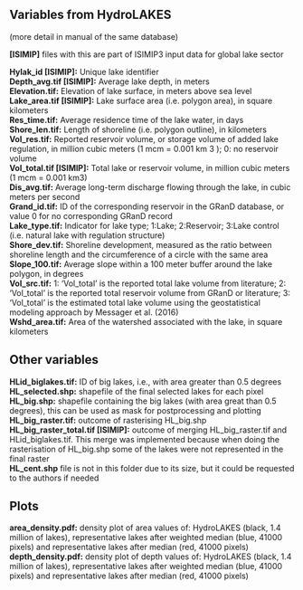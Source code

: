 ## Variables from HydroLAKES <br />
(more detail in manual of the same database)<br />

**[ISIMIP]** files with this are part of ISIMIP3 input data for global lake sector<br />

**Hylak_id [ISIMIP]:** Unique lake identifier<br />
**Depth_avg.tif [ISIMIP]:**  Average lake depth, in meters<br />
**Elevation.tif:** Elevation of lake surface, in meters above sea level<br />
**Lake_area.tif [ISIMIP]:** Lake surface area (i.e. polygon area), in square kilometers<br />
**Res_time.tif:** Average residence time of the lake water, in days<br />
**Shore_len.tif:** Length of shoreline (i.e. polygon outline), in kilometers<br />
**Vol_res.tif:** Reported reservoir volume, or storage volume of added lake regulation, in million cubic meters (1 mcm = 0.001 km 3 ); 0: no reservoir volume<br />
**Vol_total.tif [ISIMIP]:** Total lake or reservoir volume, in million cubic meters (1 mcm = 0.001 km3)<br />
**Dis_avg.tif:** Average long-term discharge flowing through the lake, in cubic meters per second<br />
**Grand_id.tif:** ID of the corresponding reservoir in the GRanD database, or value 0 for no corresponding GRanD record<br />
**Lake_type.tif:** Indicator for lake type; 1:Lake; 2:Reservoir; 3:Lake control (i.e. natural lake with regulation structure)<br />
**Shore_dev.tif:** Shoreline development, measured as the ratio between shoreline length and the circumference of a circle with the same area<br />
**Slope_100.tif:** Average slope within a 100 meter buffer around the lake polygon, in degrees<br />
**Vol_src.tif:** 1: ‘Vol_total’ is the reported total lake volume from literature; 2: ‘Vol_total’ is the reported total reservoir volume from GRanD or literature; 3: ‘Vol_total’ is the estimated total lake volume using the geostatistical modeling approach by Messager et al. (2016)<br />
**Wshd_area.tif:** Area of the watershed associated with the lake, in square kilometers<br />

## Other variables<br />
**HLid_biglakes.tif:** ID of big lakes, i.e., with area greater than 0.5 degrees <br />
**HL_selected.shp:** shapefile of the final selected lakes for each pixel<br />
**HL_big.shp:** shapefile containing the big lakes (with area great than 0.5 degrees), this can be used as mask for postprocessing and plotting<br />
**HL_big_raster.tif:** outcome of rasterising HL_big.shp <br />
**HL_big_raster_total.tif [ISIMIP]:** outcome of merging HL_big_raster.tif and HLid_biglakes.tif. This merge was implemented because when doing the rasterisation of HL_big.shp some of the lakes were not represented in the final raster <br />
**HL_cent.shp** file is not in this folder due to its size, but it could be requested to the authors if needed <br />

## Plots<br />
**area_density.pdf:** density plot of area values of: HydroLAKES (black, 1.4 million of lakes), representative lakes after weighted median (blue, 41000 pixels) and representative lakes after median (red, 41000 pixels)<br />
**depth_density.pdf:** density plot of depth values of: HydroLAKES (black, 1.4 million of lakes), representative lakes after weighted median (blue, 41000 pixels) and representative lakes after median (red, 41000 pixels)<br />
